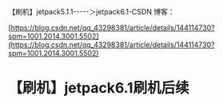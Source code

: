 【刷机】jetpack5.1.1-----＞jetpack6.1-CSDN 博客：

[https://blog.csdn.net/qq_43298381/article/details/144114730?spm=1001.2014.3001.5502](https://blog.csdn.net/qq_43298381/article/details/144114730?spm=1001.2014.3001.5502)



# 【刷机】jetpack6.1刷机后续
